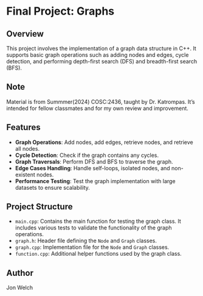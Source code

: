 # Final Project: Graphs 

## Overview
This project involves the implementation of a graph data structure in C++. It supports basic graph operations such as adding nodes and edges, 
cycle detection, and performing depth-first search (DFS) and breadth-first search (BFS).

## Note
Material is from Summmer(2024) COSC:2436, taught by Dr. Katrompas. It’s intended for fellow classmates and for my own review and improvement.

## Features
- **Graph Operations**: Add nodes, add edges, retrieve nodes, and retrieve all nodes.
- **Cycle Detection**: Check if the graph contains any cycles.
- **Graph Traversals**: Perform DFS and BFS to traverse the graph.
- **Edge Cases Handling**: Handle self-loops, isolated nodes, and non-existent nodes.
- **Performance Testing**: Test the graph implementation with large datasets to ensure scalability.

## Project Structure
- `main.cpp`: Contains the main function for testing the graph class. It includes various tests to validate the functionality of the graph operations.
- `graph.h`: Header file defining the `Node` and `Graph` classes.
- `graph.cpp`: Implementation file for the `Node` and `Graph` classes.
- `function.cpp`: Additional helper functions used by the graph class.

## Author 
Jon Welch
